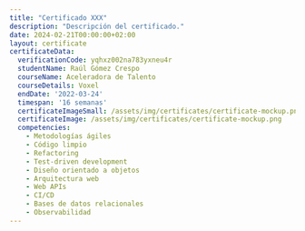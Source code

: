 ```yaml
---
title: "Certificado XXX"
description: "Descripción del certificado."
date: 2024-02-21T00:00:00+02:00
layout: certificate
certificateData:
  verificationCode: yqhxz002na783yxneu4r 
  studentName: Raúl Gómez Crespo
  courseName: Aceleradora de Talento
  courseDetails: Voxel
  endDate: '2022-03-24'
  timespan: '16 semanas'
  certificateImageSmall: /assets/img/certificates/certificate-mockup.png
  certificateImage: /assets/img/certificates/certificate-mockup.png
  competencies:
    - Metodologías ágiles
    - Código limpio
    - Refactoring
    - Test-driven development
    - Diseño orientado a objetos
    - Arquitectura web
    - Web APIs
    - CI/CD
    - Bases de datos relacionales
    - Observabilidad
---
```

